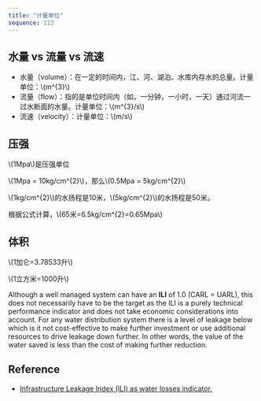 ```yaml
---
title: "计量单位"
sequence: 112
---
```


## 水量 vs 流量 vs 流速 

<ul>
    <li>水量（volume）：在一定的时间内，江、河、湖泊、水库内存水的总量。计量单位：\(m^{3}\)</li>
    <li>流量（flow）：指的是单位时间内（如，一分钟，一小时，一天）通过河流一过水断面的水量。计量单位：\(m^{3}/s\)</li>
    <li>流速（velocity）：计量单位：\(m/s\)</li>
</ul>

## 压强

<p>
\(1Mpa\)是压强单位
</p>

<p>
\(1Mpa = 10kg/cm^{2}\)，那么\(0.5Mpa = 5kg/cm^{2}\)
</p>

<p>
\(1kg/cm^{2}\)的水扬程是10米，\(5kg/cm^{2}\)的水扬程是50米。
</p>

<p>
根据公式计算，\(65米=6.5kg/cm^{2}=0.65Mpa\)
</p>

## 体积

<p>
\(1加仑=3.78533升\)
</p>

<p>
\(1立方米=1000升\)
</p>

Although a well managed system can have an **ILI** of 1.0 (CARL = UARL),
this does not necessarily have to be the target as the ILI is a purely technical performance indicator
and does not take economic considerations into account.
For any water distribution system there is a level of leakage below
which is it not cost-effective to make further investment
or use additional resources to drive leakage down further.
In other words, the value of the water saved is less than the cost of making further reduction.

## Reference

- [Infrastructure Leakage Index (ILI) as water losses indicator.](https://www.thefreelibrary.com/Infrastructure+Leakage+Index+(ILI)+as+water+losses+indicator.-a0212851407)
